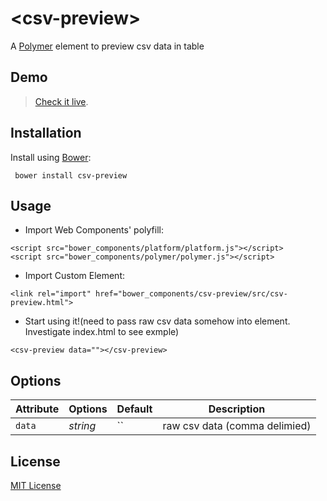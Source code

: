 # &lt;csv-preview&gt;

A [Polymer](http://polymer-project.org) element to preview csv data in table

## Demo

> [Check it live](http://dmaslov.github.io/csv-preview).

## Installation

Install using [Bower](http://bower.io):

```shell
 bower install csv-preview
```

## Usage

* Import Web Components' polyfill:

```
<script src="bower_components/platform/platform.js"></script>
<script src="bower_components/polymer/polymer.js"></script>
```

* Import Custom Element:

```
<link rel="import" href="bower_components/csv-preview/src/csv-preview.html">
```

* Start using it!(need to pass raw csv data somehow into element. Investigate index.html to see exmple)

```
<csv-preview data=""></csv-preview>
```

## Options

Attribute  | Options                   | Default             | Description
---        | ---                       | ---                 | ---
`data`      | *string*                  | ``                  | raw csv data (comma delimied)


## License

[MIT License](http://opensource.org/licenses/MIT)

